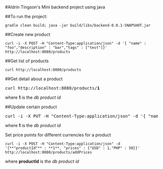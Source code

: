 #Aldrin Tingson's Mini backend project using java

##To run the project:

```gradle clean build; java -jar build/libs/backend-0.0.1-SNAPSHOT.jar```

##Create new product

```curl -i -X POST -H "Content-Type:application/json" -d '{ "name" : "foo","description" : "bar","tags" : ["test"]}' http://localhost:8080/products```

##Get list of products

```curl http://localhost:8080/products```

##Get detail about a product

<pre>
curl http://localhost:8080/products/<b>1</b>
</pre>

where **1** is the *db product id*

##Update certain product

<pre>
curl -i -X PUT -H "Content-Type:application/json" -d '{ "name" : "fooedited","description" : "baredited","tags" : ["testedited"]}' http://localhost:8080/products/<b>1</b>
</pre>

where **1** is the *db product id*

Set price points for different currencies for a product

```
curl -i -X POST -H "Content-Type:application/json" -d '{**"productId"** : **1**, "prices" : {"USD" : 1,"PHP" : 50}}' http://localhost:8080/products/addPrices
```

where **productId** is the *db product id*


